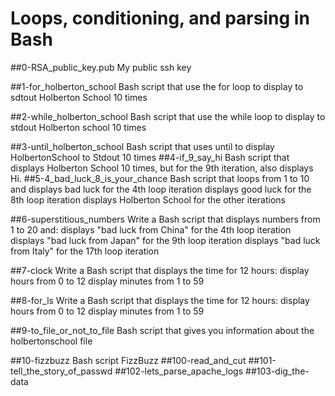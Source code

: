 # Loops, conditioning, and parsing in Bash

##0-RSA_public_key.pub
My public ssh key

##1-for_holberton_school
Bash script that use the for loop to display to sdtout Holberton School 10 times

##2-while_holberton_school
Bash script that use the while loop to display to stdout Holberton school 10 times

##3-until_holberton_school
Bash script that uses until to display HolbertonSchool to Stdout 10 times
##4-if_9_say_hi
Bash script that displays Holberton School 10 times, but for the 9th iteration, also displays Hi.
##5-4_bad_luck_8_is_your_chance
Bash script that loops from 1 to 10 and
    displays bad luck for the 4th loop iteration
    displays good luck for the 8th loop iteration
    displays Holberton School for the other iterations

##6-superstitious_numbers
Write a Bash script that displays numbers from 1 to 20 and:
    displays "bad luck from China" for the 4th loop iteration
    displays "bad luck from Japan" for the 9th loop iteration
    displays "bad luck from Italy" for the 17th loop iteration

##7-clock
Write a Bash script that displays the time for 12 hours:
    display hours from 0 to 12
    display minutes from 1 to 59

##8-for_ls
Write a Bash script that displays the time for 12 hours:
    display hours from 0 to 12
    display minutes from 1 to 59

##9-to_file_or_not_to_file
Bash script that gives you information about the holbertonschool file

##10-fizzbuzz
Bash script FizzBuzz
##100-read_and_cut
##101-tell_the_story_of_passwd
##102-lets_parse_apache_logs
##103-dig_the-data

